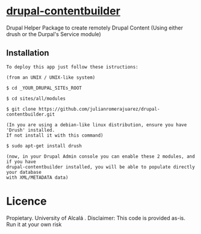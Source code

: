 [drupal-contentbuilder](#)
======================

Drupal Helper Package to create remotely Drupal Content (Using either drush or the Durpal's Service module) 

Installation
---

    To deploy this app just follow these istructions:
    
    (from an UNIX / UNIX-like system)
    
    $ cd _YOUR_DRUPAL_SITEs_ROOT
    
    $ cd sites/all/modules

    $ git clone https://github.com/julianromerajuarez/drupal-contentbuilder.git
    
    (In you are using a debian-like linux distribution, ensure you have 'Drush' installed. 
    If not install it with this command)
        
    $ sudo apt-get install drush
    
    (now, in your Drupal Admin console you can enable these 2 modules, and if you have 
    drupal-contentbuilder installed, you will be able to populate directly your database 
    with XML/METADATA data)  
    
    
        
    
Licence
===

Propietary. University of Alcalá  .
Disclaimer: This code is provided as-is. Run it at your own risk
